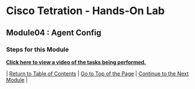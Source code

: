 # Cisco Tetration - Hands-On Lab
  
## Module04 : Agent Config
  

### Steps for this Module  

<a href="https://cisco-tetration-hol-content.s3.amazonaws.com/videos/02_agent_config.mp4" style="font-weight:bold" title="Collection Rules Title">Click here to view a video of the tasks being performed.</a>
  

| [Return to Table of Contents](https://onstakinc.github.io/cisco-tetration-hol/labguide/) | [Go to Top of the Page](https://onstakinc.github.io/cisco-tetration-hol/labguide/module04/) | [Continue to the Next Module](https://onstakinc.github.io/cisco-tetration-hol/labguide/module05/) |